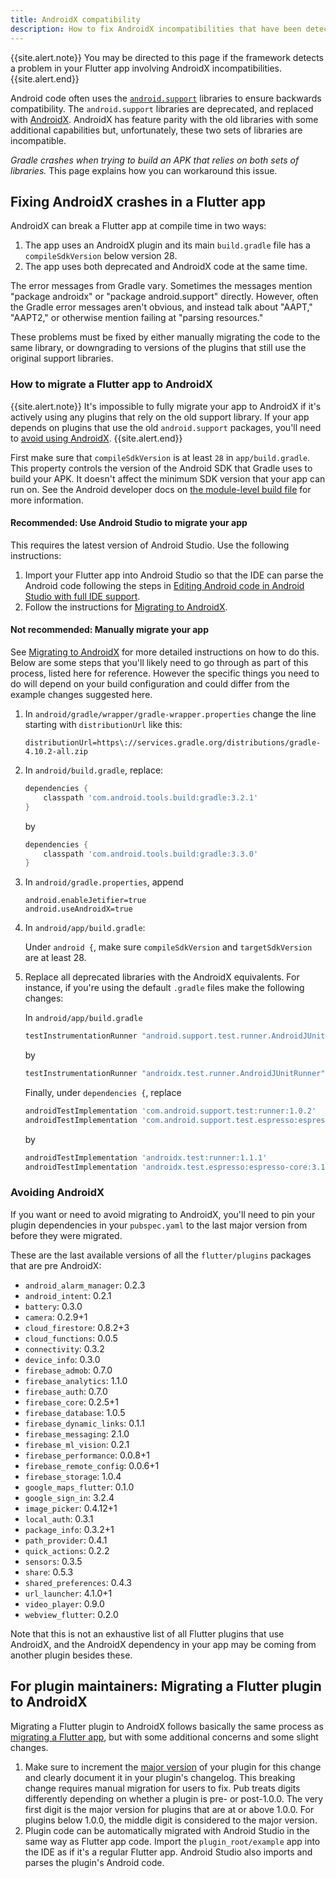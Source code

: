 ```yaml
---
title: AndroidX compatibility
description: How to fix AndroidX incompatibilities that have been detected by the Flutter framework.
---
```


{{site.alert.note}}
  You may be directed to this page if the framework detects a problem in your
  Flutter app involving AndroidX incompatibilities.
{{site.alert.end}}

Android code often uses the
[`android.support`]({{site.android-dev}}/topic/libraries/support-library/)
libraries to ensure backwards compatibility. The `android.support`
libraries are deprecated, and replaced with
[AndroidX]({{site.android-dev}}/jetpack/androidx/).
AndroidX has feature parity with the old libraries
with some additional capabilities but, unfortunately, these two sets of
libraries are incompatible.

_Gradle crashes when trying to build an APK that relies on both sets
of libraries._ This page explains how you can workaround this issue.

## Fixing AndroidX crashes in a Flutter app

AndroidX can break a Flutter app at compile time in two ways:

1. The app uses an AndroidX plugin and its main `build.gradle` file has a
   `compileSdkVersion` below version 28.
2. The app uses both deprecated and AndroidX code at the same time.

The error messages from Gradle vary. Sometimes the messages mention
"package androidx" or "package android.support" directly. However, often the
Gradle error messages aren't obvious, and instead talk about
"AAPT," "AAPT2," or otherwise mention failing at "parsing resources."

These problems must be fixed by either manually migrating the
code to the same library, or downgrading to versions of the plugins
that still use the original support libraries.

### How to migrate a Flutter app to AndroidX

{{site.alert.note}}
  It's impossible to fully migrate your app to AndroidX if it's
  actively using any plugins that rely on the old support library.
  If your app depends on plugins that use the old `android.support`
  packages, you'll need to [avoid using AndroidX](#avoiding-androidx).
{{site.alert.end}}

First make sure that `compileSdkVersion` is at least `28` in
`app/build.gradle`.  This property controls the version of the
Android SDK that Gradle uses to build your APK. It doesn't affect
the minimum SDK version that your app can run on. See the Android
developer docs on [the module-level build
file]({{site.android-dev}}/studio/build/#module-level)
for more information.

#### Recommended: Use Android Studio to migrate your app

This requires the latest version of Android Studio.
Use the following instructions:

1. Import your Flutter app into Android Studio so that the IDE can
   parse the Android code following the steps in
   [Editing Android code in Android Studio with full IDE
   support](/docs/development/tools/android-studio#android-ide).
2. Follow the instructions for [Migrating to
   AndroidX]({{site.android-dev}}/jetpack/androidx/migrate).

#### Not recommended: Manually migrate your app

See [Migrating to
AndroidX]({{site.android-dev}}/jetpack/androidx/migrate) for more detailed
instructions on how to do this. Below are some steps that you'll likely need to go through as part of this process, listed here for reference. However the specific things you need to do will depend on your build configuration and could differ from the example changes suggested here.

1. In `android/gradle/wrapper/gradle-wrapper.properties` change the line starting with `distributionUrl` like this:

   ```
   distributionUrl=https\://services.gradle.org/distributions/gradle-4.10.2-all.zip
   ```

2. In `android/build.gradle`, replace:

   ```gradle
   dependencies {
       classpath 'com.android.tools.build:gradle:3.2.1'
   }
   ```
   
   by
   
   ```gradle
   dependencies {
       classpath 'com.android.tools.build:gradle:3.3.0'
   }
   ```

3. In `android/gradle.properties`, append

   ```
   android.enableJetifier=true
   android.useAndroidX=true
   ```

4. In `android/app/build.gradle`:

   Under `android {`, make sure `compileSdkVersion` and `targetSdkVersion` are at least 28.

5. Replace all deprecated libraries with the AndroidX equivalents. For instance, if you're using the default `.gradle` files make the following changes:

   In `android/app/build.gradle`
   
   ```gradle
   testInstrumentationRunner "android.support.test.runner.AndroidJUnitRunner"
   ```
   
   by
   
   ```gradle
   testInstrumentationRunner "androidx.test.runner.AndroidJUnitRunner"
   ```
   
   Finally, under `dependencies {`, replace
   
   ```gradle
   androidTestImplementation 'com.android.support.test:runner:1.0.2'
   androidTestImplementation 'com.android.support.test.espresso:espresso-core:3.0.2'
   ```
   
   by
   
   ```gradle
   androidTestImplementation 'androidx.test:runner:1.1.1'
   androidTestImplementation 'androidx.test.espresso:espresso-core:3.1.1'
   ```

### Avoiding AndroidX

If you want or need to avoid migrating to AndroidX, you'll need to 
pin your plugin dependencies in your `pubspec.yaml` to the last major
version from before they were migrated.

These are the last available versions of all the `flutter/plugins`
packages that are pre AndroidX:

- `android_alarm_manager`: 0.2.3
- `android_intent`: 0.2.1
- `battery`: 0.3.0
- `camera`: 0.2.9+1
- `cloud_firestore`: 0.8.2+3
- `cloud_functions`: 0.0.5
- `connectivity`: 0.3.2
- `device_info`: 0.3.0
- `firebase_admob`: 0.7.0
- `firebase_analytics`: 1.1.0
- `firebase_auth`: 0.7.0
- `firebase_core`: 0.2.5+1
- `firebase_database`: 1.0.5
- `firebase_dynamic_links`: 0.1.1
- `firebase_messaging`: 2.1.0
- `firebase_ml_vision`: 0.2.1
- `firebase_performance`: 0.0.8+1
- `firebase_remote_config`: 0.0.6+1
- `firebase_storage`: 1.0.4
- `google_maps_flutter`: 0.1.0
- `google_sign_in`: 3.2.4
- `image_picker`: 0.4.12+1
- `local_auth`: 0.3.1
- `package_info`: 0.3.2+1
- `path_provider`: 0.4.1
- `quick_actions`: 0.2.2
- `sensors`: 0.3.5
- `share`: 0.5.3
- `shared_preferences`: 0.4.3
- `url_launcher`: 4.1.0+1
- `video_player`: 0.9.0
- `webview_flutter`: 0.2.0

Note that this is not an exhaustive list of all Flutter plugins
that use AndroidX, and the AndroidX dependency in your app may be
coming from another plugin besides these.

## For plugin maintainers: Migrating a Flutter plugin to AndroidX

Migrating a Flutter plugin to AndroidX follows basically the same process as
[migrating a Flutter app](#How-to-migrate-a-Flutter-app-to-AndroidX),
but with some additional concerns and some slight changes.

1. Make sure to increment the [major
   version]({{site.dart-site}}/tools/pub/versioning#semantic-versions) of
   your plugin for this change and clearly document it in your plugin's
   changelog. This breaking change requires manual migration for
   users to fix. Pub treats digits differently depending on whether
   a plugin is pre- or post-1.0.0. The very first digit is the major version
   for plugins that are at or above 1.0.0. For plugins below 1.0.0,
   the middle digit is considered to the major version.
2. Plugin code can be automatically migrated with Android Studio in the same
   way as Flutter app code. Import the `plugin_root/example` app into the
   IDE as if it's a regular Flutter app. Android Studio also imports and
   parses the plugin's Android code.

